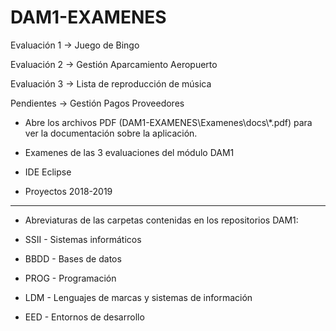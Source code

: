 # DAM1-EXAMENES
Evaluación 1 -> Juego de Bingo

Evaluación 2 -> Gestión Aparcamiento Aeropuerto

Evaluación 3 -> Lista de reproducción de música

Pendientes   -> Gestión Pagos Proveedores

* Abre los archivos PDF (DAM1-EXAMENES\Examenes\docs\\*.pdf) para ver la documentación sobre la aplicación.
* Examenes de las 3 evaluaciones del módulo DAM1
* IDE Eclipse

* Proyectos 2018-2019
*******************************************************************
* Abreviaturas de las carpetas contenidas en los repositorios DAM1:

* SSII - Sistemas informáticos
* BBDD - Bases de datos
* PROG - Programación
* LDM - Lenguajes de marcas y sistemas de información
* EED - Entornos de desarrollo